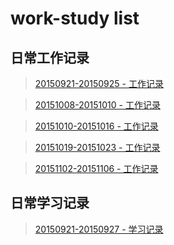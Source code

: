 # work-study list

## 日常工作记录

> [20150921-20150925 - 工作记录](https://github.com/daodaoliang/work-list/blob/master/work-list/2015-09-21.md)

> [20151008-20151010 - 工作记录](https://github.com/daodaoliang/work-list/blob/master/work-list/2015-10-10.md)

> [20151010-20151016 - 工作记录](https://github.com/daodaoliang/work-list/blob/master/work-list/2015-10-16.md)

> [20151019-20151023 - 工作记录](https://github.com/daodaoliang/work-list/blob/master/work-list/2015-10-19.md)

> [20151102-20151106 - 工作记录](https://github.com/daodaoliang/work-list/blob/master/work-list/2015-11-02.md)

## 日常学习记录

> [20150921-20150927 - 学习记录](https://github.com/daodaoliang/work-list/blob/master/study-list/2015-09-24.md)
